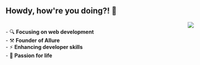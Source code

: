 ## Howdy, how're you doing?! 👋

<a  href="https://github.com/NeptuneXDB">
  <img align="right" src="https://github-readme-stats.vercel.app/api?username=NeptuneXDB&show_icons=true&theme=whitesz&hide_title=true&hide_border=true&text_color=00A0B0&icon_color=ff5456" />
</a>

<p align="bottom">
  <br>
  - 🔍 <b>Focusing on web development</b><br>
  - ⚒ <b>Founder of Allure</b><br>
  - ⚡ <b>Enhancing developer skills</b><br>
  - 💎 <b>Passion for life</b><br>
</p>
